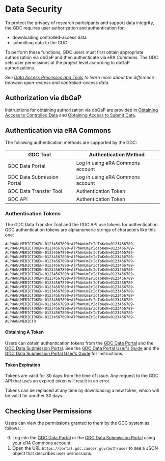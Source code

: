 # Data Security

To protect the privacy of research participants and support data integrity, the GDC requires user authorization and authentication for:

 - downloading controlled-access data
 - submitting data to the GDC

To perform these functions, GDC users must first obtain appropriate authorization via dbGaP and then authenticate via eRA Commons. The GDC sets user permissions at the project level according to dbGaP authorizations.

*See [Data Access Processes and Tools](https://gdc.cancer.gov/access-data/data-access-processes-and-tools) to learn more about the difference between open-access and controlled-access data.*

## Authorization via dbGaP

Instructions for obtaining authorization via dbGaP are provided in [Obtaining Access to Controlled Data](https://gdc.cancer.gov/access-data/obtaining-access-controlled-data) and [Obtaining Access to Submit Data](https://gdc.cancer.gov/submit-data/obtaining-access-submit-data).

## Authentication via eRA Commons

The following authentication methods are supported by the GDC:

|GDC Tool|Authentication Method|
|----|----|
| GDC Data Portal | Log in using eRA Commons account|
| GDC Data Submission Portal | Log in using eRA Commons account |
| GDC Data Transfer Tool | Authentication Token |
| GDC API | Authentication Token |


### Authentication Tokens

The GDC Data Transfer Tool and the GDC API use tokens for authentication. GDC authentication tokens are alphanumeric strings of characters like this one:

	ALPHANUMERICTOKEN-01234567890+AlPhAnUmErIcToKeN=0123456789-ALPHANUMERICTOKEN-01234567890+AlPhAnUmErIcToKeN=0123456789-ALPHANUMERICTOKEN-01234567890+AlPhAnUmErIcToKeN=0123456789-ALPHANUMERICTOKEN-01234567890+AlPhAnUmErIcToKeN=0123456789-ALPHANUMERICTOKEN-01234567890+AlPhAnUmErIcToKeN=0123456789-ALPHANUMERICTOKEN-01234567890+AlPhAnUmErIcToKeN=0123456789-ALPHANUMERICTOKEN-01234567890+AlPhAnUmErIcToKeN=0123456789-ALPHANUMERICTOKEN-01234567890+AlPhAnUmErIcToKeN=0123456789-ALPHANUMERICTOKEN-01234567890+AlPhAnUmErIcToKeN=0123456789-ALPHANUMERICTOKEN-01234567890+AlPhAnUmErIcToKeN=0123456789-ALPHANUMERICTOKEN-01234567890+AlPhAnUmErIcToKeN=0123456789-ALPHANUMERICTOKEN-01234567890+AlPhAnUmErIcToKeN=0123456789-ALPHANUMERICTOKEN-01234567890+AlPhAnUmErIcToKeN=0123456789-ALPHANUMERICTOKEN-01234567890+AlPhAnUmErIcToKeN=0123456789-ALPHANUMERICTOKEN-01234567890+AlPhAnUmErIcToKeN=0123456789-ALPHANUMERICTOKEN-01234567890+AlPhAnUmErIcToKeN=0123456789-ALPHANUMERICTOKEN-01234567890+AlPhAnUmErIcToKeN=0123456789-ALPHANUMERICTOKEN-01234567890+AlPhAnUmErIcToKeN=0123456789-ALPHANUMERICTO


#### Obtaining A Token

Users can obtain authentication tokens from the [GDC Data Portal](https://portal.gdc.cancer.gov) and the [GDC Data Submission Portal](https://portal.gdc.cancer.gov/submission). See the [GDC Data Portal User's Guide](../../Data_Portal/Users_Guide/Authentication.md#gdc-authentication-tokens) and the [GDC Data Submission Portal User's Guide](../../Data_Submission_Portal/Users_Guide/Authentication.md#gdc-authentication-tokens) for instructions.

#### Token Expiration

Tokens are valid for 30 days from the time of issue. Any request to the GDC API that uses an expired token will result in an error.

Tokens can be replaced at any time by downloading a new token, which will be valid for another 30 days.

## Checking User Permissions

Users can view the permissions granted to them by the GDC system as follows:

0. Log into the [GDC Data Portal](https://portal.gdc.cancer.gov) or the [GDC Data Submission Portal](https://portal.gdc.cancer.gov/submission) using your eRA Commons account.
0. Open the URL `https://portal.gdc.cancer.gov/auth/user` to see a JSON object that describes user permissions.

